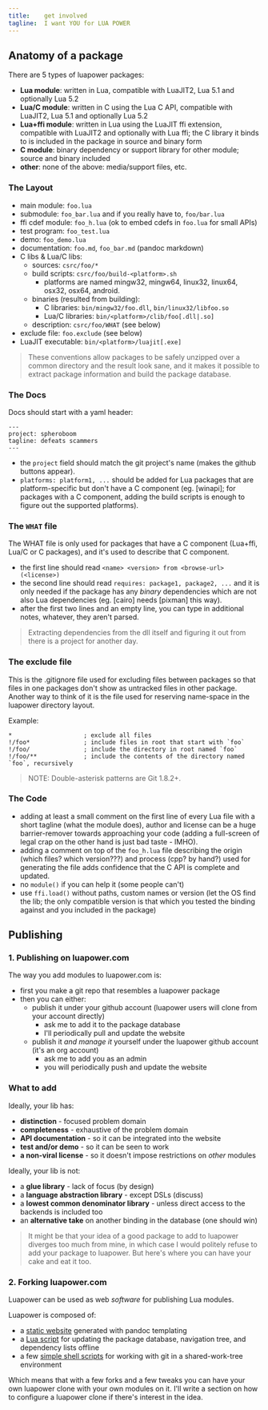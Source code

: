 ```yaml
---
title:    get involved
tagline:  I want YOU for LUA POWER
---
```


<div class="bg bg-i-want-you"></div>

## Anatomy of a package

There are 5 types of luapower packages:

  * __Lua module__: written in Lua, compatible with LuaJIT2, Lua 5.1 and optionally Lua 5.2
  * __Lua/C module__: written in C using the Lua C API, compatible with LuaJIT2, Lua 5.1 and optionally Lua 5.2
  * __Lua+ffi module__: written in Lua using the LuaJIT ffi extension, compatible with LuaJIT2
  and optionally with Lua ffi; the C library it binds to is included in the package in source and binary form
  * __C module__: binary dependency or support library for other module; source and binary included
  * __other__: none of the above: media/support files, etc.

### The Layout

  * main module: `foo.lua`
  * submodule: `foo_bar.lua` and if you really have to, `foo/bar.lua`
  * ffi cdef module: `foo_h.lua` (ok to embed cdefs in `foo.lua` for small APIs)
  * test program: `foo_test.lua`
  * demo: `foo_demo.lua`
  * documentation: `foo.md`, `foo_bar.md` (pandoc markdown)
  * C libs & Lua/C libs:
    * sources: `csrc/foo/*`
    * build scripts: `csrc/foo/build-<platform>.sh`
		* platforms are named mingw32, mingw64, linux32, linux64, osx32, osx64, android.
    * binaries (resulted from building):
	   * C libraries: `bin/mingw32/foo.dll`, `bin/linux32/libfoo.so`
	   * Lua/C libraries: `bin/<platform>/clib/foo[.dll|.so]`
	 * description: `csrc/foo/WHAT` (see below)
  * exclude file: `foo.exclude` (see below)
  * LuaJIT executable: `bin/<platform>/luajit[.exe]`

> These conventions allow packages to be safely unzipped over a common directory and the result look sane,
and it makes it possible to extract package information and build the package database.

### The Docs

Docs should start with a yaml header:

	---
	project: spheroboom
	tagline: defeats scammers
	---

  * the `project` field should match the git project's name (makes the github buttons appear).
  * `platforms: platform1, ...` should be added for Lua packages that are platform-specific
  but don't have a C component (eg. [winapi]; for packages with a C component, adding the build scripts is enough
  to figure out the supported platforms).

### The `WHAT` file

The WHAT file is only used for packages that have a C component (Lua+ffi, Lua/C or C packages),
and it's used to describe that C component.

  * the first line should read `<name> <version> from <browse-url> (<license>)`
  * the second line should read `requires: package1, package2, ...` and it is only needed if the package
  has any _binary_ dependencies which are not also Lua dependencies (eg. [cairo] needs [pixman] this way).
  * after the first two lines and an empty line, you can type in additional notes, whatever, they aren't parsed.

> Extracting dependencies from the dll itself and figuring it out from there is a project for another day.

### The exclude file

This is the .gitignore file used for excluding files between packages so that files in one packages don't show
as untracked files in other package. Another way to think of it is the file used for reserving name-space in the
luapower directory layout.

Example:

	*                    ; exclude all files
	!/foo*               ; include files in root that start with `foo`
	!/foo/               ; include the directory in root named `foo`
	!/foo/**             ; include the contents of the directory named `foo`, recursively

> NOTE: Double-asterisk patterns are Git 1.8.2+.

### The Code

  * adding at least a small comment on the first line of every Lua file with a short tagline (what the module does),
  author and license can be a huge barrier-remover towards approaching your code (adding a full-screen of legal
  crap on the other hand is just bad taste - IMHO).
  * adding a comment on top of the `foo_h.lua` file describing the origin (which files? which version???)
  and process (cpp? by hand?) used for generating the file adds confidence that the C API is complete and updated.
  * no `module()` if you can help it (some people can't)
  * use `ffi.load()` without paths, custom names or version (let the OS find the lib; the only compatible version
  is that which you tested the binding against and you included in the package)

## Publishing

### 1. Publishing on luapower.com

The way you add modules to luapower.com is:

  * first you make a git repo that resembles a luapower package
  * then you can either:
	 * publish it under your github account (luapower users will clone from your account directly)
	   * ask me to add it to the package database
		* I'll periodically pull and update the website
	 * publish it _and manage it_ yourself under the luapower github account (it's an org account)
	   * ask me to add you as an admin
		* you will periodically push and update the website

### What to add

Ideally, your lib has:

  * __distinction__ - focused problem domain
  * __completeness__ - exhaustive of the problem domain
  * __API documentation__ - so it can be integrated into the website
  * __test and/or demo__ - so it can be seen to work
  * __a non-viral license__ - so it doesn't impose restrictions on _other_ modules

Ideally, your lib is not:

  * a __glue library__ - lack of focus (by design)
  * a __language abstraction library__ - except DSLs (discuss)
  * a __lowest common denominator library__ - unless direct access to the backends is included too
  * an __alternative take__ on another binding in the database (one should win)

> It might be that your idea of a good package to add to luapower diverges too much from mine, in which case I would
politely refuse to add your package to luapower. But here's where you can have your cake and eat it too.

### 2. Forking luapower.com

Luapower can be used as web _software_ for publishing Lua modules.

Luapower is composed of:

  * a [static website][luapower-website] generated with pandoc templating
  * a [Lua script][luapower.lua] for updating the package database, navigation tree, and dependency lists offline
  * a few [simple shell scripts][luapower-git-src] for working with git in a shared-work-tree environment

Which means that with a few forks and a few tweaks you can have your own luapower
clone with your own modules on it. I'll write a section on how to configure a luapower clone
if there's interest in the idea.


[luapower-website]: https://github.com/luapower/luapower.github.io
[luapower.lua]:     https://github.com/luapower/luapower-git/blob/master/luapower.lua
[luapower-git-src]: https://github.com/luapower/luapower-git
